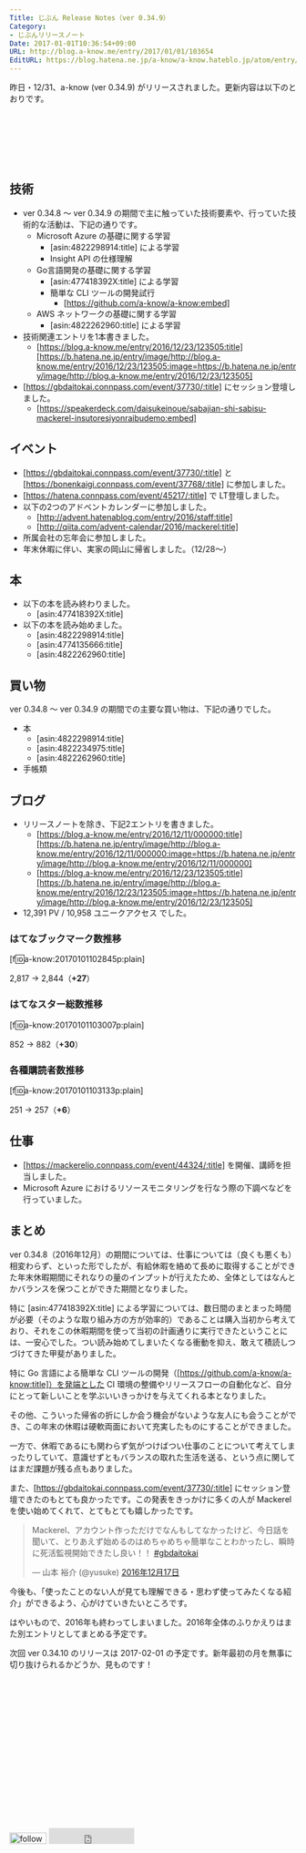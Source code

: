 ```yaml
---
Title: じぶん Release Notes（ver 0.34.9）
Category:
- じぶんリリースノート
Date: 2017-01-01T10:36:54+09:00
URL: http://blog.a-know.me/entry/2017/01/01/103654
EditURL: https://blog.hatena.ne.jp/a-know/a-know.hateblo.jp/atom/entry/10328749687201771537
---
```


昨日・12/31、a-know (ver 0.34.9) がリリースされました。更新内容は以下のとおりです。


<!-- more -->


<script async src="//pagead2.googlesyndication.com/pagead/js/adsbygoogle.js"></script>
<!-- article-top -->
<ins class="adsbygoogle"
     style="display:inline-block;width:728px;height:90px"
     data-ad-client="ca-pub-3463034538369189"
     data-ad-slot="8367620130"></ins>
<script>
(adsbygoogle = window.adsbygoogle || []).push({});
</script>


## 技術
* ver 0.34.8 〜 ver 0.34.9 の期間で主に触っていた技術要素や、行っていた技術的な活動は、下記の通りです。
    * Microsoft Azure の基礎に関する学習
        * [asin:4822298914:title] による学習
        * Insight API の仕様理解
    * Go言語開発の基礎に関する学習
        * [asin:477418392X:title] による学習
        * 簡単な CLI ツールの開発試行
            * [https://github.com/a-know/a-know:embed]
    * AWS ネットワークの基礎に関する学習
        * [asin:4822262960:title] による学習
* 技術関連エントリを1本書きました。
    * [https://blog.a-know.me/entry/2016/12/23/123505:title][https://b.hatena.ne.jp/entry/image/http://blog.a-know.me/entry/2016/12/23/123505:image=https://b.hatena.ne.jp/entry/image/http://blog.a-know.me/entry/2016/12/23/123505]
* [https://gbdaitokai.connpass.com/event/37730/:title] にセッション登壇しました。
    * [https://speakerdeck.com/daisukeinoue/sabajian-shi-sabisu-mackerel-insutoresiyonraibudemo:embed]



## イベント
* [https://gbdaitokai.connpass.com/event/37730/:title] と [https://bonenkaigi.connpass.com/event/37768/:title] に参加しました。
* [https://hatena.connpass.com/event/45217/:title] で LT登壇しました。
* 以下の2つのアドベントカレンダーに参加しました。
    * [http://advent.hatenablog.com/entry/2016/staff:title]
    * [http://qiita.com/advent-calendar/2016/mackerel:title]
* 所属会社の忘年会に参加しました。
* 年末休暇に伴い、実家の岡山に帰省しました。（12/28〜）




## 本
* 以下の本を読み終わりました。
    * [asin:477418392X:title]
* 以下の本を読み始めました。
    * [asin:4822298914:title]
    * [asin:4774135666:title]
    * [asin:4822262960:title]



## 買い物
ver 0.34.8 〜 ver 0.34.9 の期間での主要な買い物は、下記の通りでした。

* 本
    * [asin:4822298914:title]
    * [asin:4822234975:title]
    * [asin:4822262960:title]
* 手帳類



## ブログ
* リリースノートを除き、下記2エントリを書きました。
    * [https://blog.a-know.me/entry/2016/12/11/000000:title][https://b.hatena.ne.jp/entry/image/http://blog.a-know.me/entry/2016/12/11/000000:image=https://b.hatena.ne.jp/entry/image/http://blog.a-know.me/entry/2016/12/11/000000]
    * [https://blog.a-know.me/entry/2016/12/23/123505:title][https://b.hatena.ne.jp/entry/image/http://blog.a-know.me/entry/2016/12/23/123505:image=https://b.hatena.ne.jp/entry/image/http://blog.a-know.me/entry/2016/12/23/123505]
*  12,391 PV /  10,958 ユニークアクセス でした。


### はてなブックマーク数推移

[f:id:a-know:20170101102845p:plain]

2,817 → 2,844（<b>+27</b>）


### はてなスター総数推移

[f:id:a-know:20170101103007p:plain]

852 → 882（<b>+30</b>）


### 各種購読者数推移

[f:id:a-know:20170101103133p:plain]

251 → 257（<b>+6</b>）


## 仕事
* [https://mackerelio.connpass.com/event/44324/:title] を開催、講師を担当しました。
* Microsoft Azure におけるリソースモニタリングを行なう際の下調べなどを行っていました。



## まとめ
ver 0.34.8（2016年12月）の期間については、仕事については（良くも悪くも）相変わらず、といった形でしたが、有給休暇を絡めて長めに取得することができた年末休暇期間にそれなりの量のインプットが行えたため、全体としてはなんとかバランスを保つことができた期間となりました。

特に [asin:477418392X:title] による学習については、数日間のまとまった時間が必要（そのような取り組み方の方が効率的）であることは購入当初から考えており、それをこの休暇期間を使って当初の計画通りに実行できたということには、一安心でした。つい読み始めてしまいたくなる衝動を抑え、敢えて積読しつづけてきた甲斐がありました。

特に Go 言語による簡単な CLI ツールの開発（[https://github.com/a-know/a-know:title]）を発端とした CI 環境の整備やリリースフローの自動化など、自分にとって新しいことを学ぶいいきっかけを与えてくれる本となりました。

その他、こういった帰省の折にしか会う機会がないような友人にも会うことができ、この年末の休暇は硬軟両面において充実したものにすることができました。

一方で、休暇であるにも関わらず気がつけばつい仕事のことについて考えてしまったりしていて、意識せずともバランスの取れた生活を送る、という点に関してはまだ課題が残る点もありました。


また、[https://gbdaitokai.connpass.com/event/37730/:title] にセッション登壇できたのもとても良かったです。この発表をきっかけに多くの人が Mackerel を使い始めてくれて、とてもとても嬉しかったです。


<blockquote class="twitter-tweet" data-lang="ja"><p lang="ja" dir="ltr">Mackerel、アカウント作っただけでなんもしてなかったけど、今日話を聞いて、とりあえず始めるのはめちゃめちゃ簡単なことわかったし、瞬時に死活監視開始できたし良い！！ <a href="https://twitter.com/hashtag/gbdaitokai?src=hash">#gbdaitokai</a></p>&mdash; 山本 裕介 (@yusuke) <a href="https://twitter.com/yusuke/status/810035963892117504">2016年12月17日</a></blockquote>
<script async src="//platform.twitter.com/widgets.js" charset="utf-8"></script>


今後も、「使ったことのない人が見ても理解できる・思わず使ってみたくなる紹介」ができるよう、心がけていきたいところです。


はやいもので、2016年も終わってしまいました。2016年全体のふりかえりはまた別エントリとしてまとめる予定です。


次回 ver 0.34.10 のリリースは 2017-02-01 の予定です。新年最初の月を無事に切り抜けられるかどうか、見ものです！



<script async src="//pagead2.googlesyndication.com/pagead/js/adsbygoogle.js"></script>
<!-- article-bottom2 -->
<ins class="adsbygoogle"
     style="display:inline-block;width:300px;height:250px"
     data-ad-client="ca-pub-3463034538369189"
     data-ad-slot="5274552934"></ins>
<script>
(adsbygoogle = window.adsbygoogle || []).push({});
</script>


<div>
<a href='http://cloud.feedly.com/#subscription%2Ffeed%2Fhttp%3A%2F%2Fblog.a-know.me%2Ffeed'  target='blank'><img id='feedlyFollow' src='http://s3.feedly.com/img/follows/feedly-follow-rectangle-volume-small_2x.png' alt='follow us in feedly' width='65' height='20'></a>

<iframe src="http://blog.hatena.ne.jp/a-know/a-know.hateblo.jp/subscribe/iframe" allowtransparency="true" frameborder="0" scrolling="no" width="150" height="28"></iframe>
</div>
